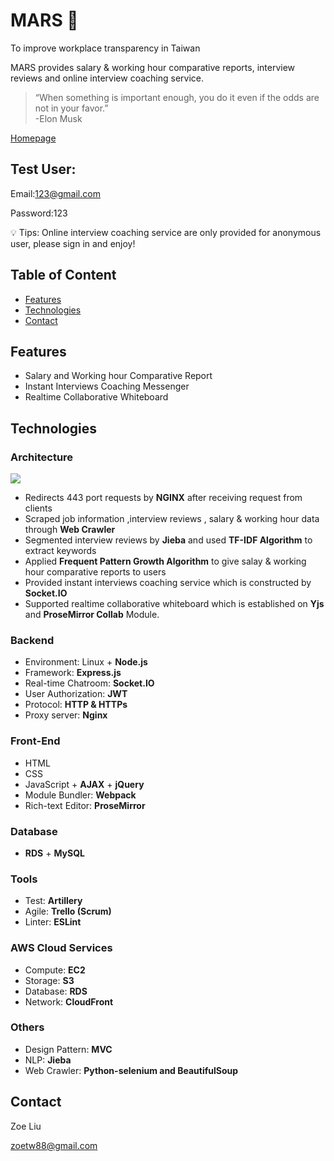  # MARS  :rocket:

To improve workplace transparency in Taiwan

MARS provides salary & working hour comparative reports, interview reviews and online interview coaching service.

>“When something is important enough, you do it even if the odds are not in your favor.” <br>
> -Elon Musk 

[Homepage](https://mars-interviews.club) 

## Test User:

Email:123@gmail.com

Password:123

💡 Tips: Online interview coaching service are only provided for anonymous user, please sign in and enjoy!

## Table of Content

- [Features](#Features)
- [Technologies](#Technologies)
- [Contact](#Contact)

## Features

- Salary and Working hour Comparative Report
- Instant Interviews Coaching Messenger
- Realtime Collaborative Whiteboard
 

## Technologies

### Architecture

![](https://zoesandbox.s3-ap-southeast-1.amazonaws.com/img/architecture.png)
- Redirects 443 port requests by **NGINX** after receiving request from clients
- Scraped job information ,interview reviews , salary & working hour data through **Web Crawler**
- Segmented interview reviews by **Jieba** and used **TF-IDF Algorithm** to extract keywords 
- Applied **Frequent Pattern Growth Algorithm** to give salay & working hour comparative reports to users
- Provided instant interviews coaching service which is constructed by **Socket.IO** 
- Supported realtime collaborative whiteboard which is established on **Yjs** and **ProseMirror Collab** Module.


### Backend

- Environment: Linux + **Node.js**
- Framework: **Express.js**
- Real-time Chatroom: **Socket.IO**
- User Authorization: **JWT**
- Protocol: **HTTP & HTTPs**
- Proxy server: **Nginx**

### Front-End

- HTML
- CSS
- JavaScript + **AJAX** + **jQuery**
- Module Bundler: **Webpack**
- Rich-text Editor: **ProseMirror**


### Database

- **RDS** + **MySQL**



### Tools
- Test: **Artillery**
- Agile: **Trello (Scrum)**
- Linter: **ESLint**

### AWS Cloud Services

- Compute: **EC2**
- Storage: **S3**
- Database: **RDS**
- Network: **CloudFront**

### Others
- Design Pattern: **MVC**
- NLP: **Jieba**
- Web Crawler: **Python-selenium and BeautifulSoup**

## Contact

Zoe Liu

zoetw88@gmail.com
